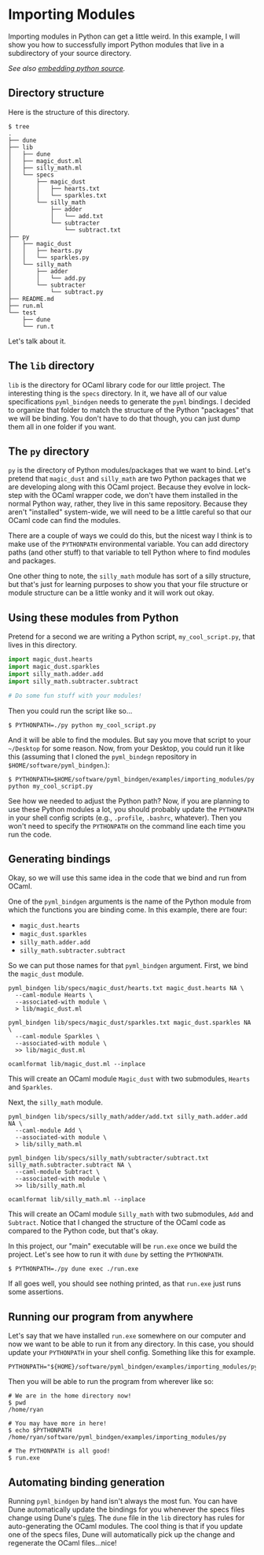 # Importing Modules

Importing modules in Python can get a little weird. In this example, I will show you how to successfully import Python modules that live in a subdirectory of your source directory.

_See also [embedding python source](https://github.com/mooreryan/ocaml_python_bindgen/tree/main/examples/embedding_python_source)._

## Directory structure

Here is the structure of this directory.

```
$ tree
.
├── dune
├── lib
│   ├── dune
│   ├── magic_dust.ml
│   ├── silly_math.ml
│   └── specs
│       ├── magic_dust
│       │   ├── hearts.txt
│       │   └── sparkles.txt
│       └── silly_math
│           ├── adder
│           │   └── add.txt
│           └── subtracter
│               └── subtract.txt
├── py
│   ├── magic_dust
│   │   ├── hearts.py
│   │   └── sparkles.py
│   └── silly_math
│       ├── adder
│       │   └── add.py
│       └── subtracter
│           └── subtract.py
├── README.md
├── run.ml
└── test
    ├── dune
    └── run.t
```

Let's talk about it.

## The `lib` directory

`lib` is the directory for OCaml library code for our little project. The interesting thing is the `specs` directory. In it, we have all of our value specifications `pyml_bindgen` needs to generate the `pyml` bindings. I decided to organize that folder to match the structure of the Python "packages" that we will be binding. You don't have to do that though, you can just dump them all in one folder if you want.

## The `py` directory

`py` is the directory of Python modules/packages that we want to bind. Let's pretend that `magic_dust` and `silly_math` are two Python packages that we are developing along with this OCaml project. Because they evolve in lock-step with the OCaml wrapper code, we don't have them installed in the normal Python way, rather, they live in this same repository. Because they aren't "installed" system-wide, we will need to be a little careful so that our OCaml code can find the modules.

There are a couple of ways we could do this, but the nicest way I think is to make use of the `PYTHONPATH` environmental variable. You can add directory paths (and other stuff) to that variable to tell Python where to find modules and packages.

One other thing to note, the `silly_math` module has sort of a silly structure, but that's just for learning purposes to show you that your file structure or module structure can be a little wonky and it will work out okay.

## Using these modules from Python

Pretend for a second we are writing a Python script, `my_cool_script.py`, that lives in this directory.

```python
import magic_dust.hearts
import magic_dust.sparkles
import silly_math.adder.add
import silly_math.subtracter.subtract

# Do some fun stuff with your modules!
```

Then you could run the script like so...

```
$ PYTHONPATH=./py python my_cool_script.py
```

And it will be able to find the modules. But say you move that script to your `~/Desktop` for some reason. Now, from your Desktop, you could run it like this (assuming that I cloned the `pyml_bindegn` repository in `$HOME/software/pyml_bindgen`.):

```
$ PYTHONPATH=$HOME/software/pyml_bindgen/examples/importing_modules/py python my_cool_script.py
```

See how we needed to adjust the Python path? Now, if you are planning to use these Python modules a lot, you should probably update the `PYTHONPATH` in your shell config scripts (e.g., `.profile`, `.bashrc`, whatever). Then you won't need to specify the `PYTHONPATH` on the command line each time you run the code.

## Generating bindings

Okay, so we will use this same idea in the code that we bind and run from OCaml.

One of the `pyml_bindgen` arguments is the name of the Python module from which the functions you are binding come. In this example, there are four:

- `magic_dust.hearts`
- `magic_dust.sparkles`
- `silly_math.adder.add`
- `silly_math.subtracter.subtract`

So we can put those names for that `pyml_bindgen` argument. First, we bind the `magic_dust` module.

```
pyml_bindgen lib/specs/magic_dust/hearts.txt magic_dust.hearts NA \
  --caml-module Hearts \
  --associated-with module \
  > lib/magic_dust.ml

pyml_bindgen lib/specs/magic_dust/sparkles.txt magic_dust.sparkles NA \
  --caml-module Sparkles \
  --associated-with module \
  >> lib/magic_dust.ml

ocamlformat lib/magic_dust.ml --inplace
```

This will create an OCaml module `Magic_dust` with two submodules, `Hearts` and `Sparkles`.

Next, the `silly_math` module.

```
pyml_bindgen lib/specs/silly_math/adder/add.txt silly_math.adder.add NA \
  --caml-module Add \
  --associated-with module \
  > lib/silly_math.ml

pyml_bindgen lib/specs/silly_math/subtracter/subtract.txt silly_math.subtracter.subtract NA \
  --caml-module Subtract \
  --associated-with module \
  >> lib/silly_math.ml

ocamlformat lib/silly_math.ml --inplace
```

This will create an OCaml module `Silly_math` with two submodules, `Add` and `Subtract`. Notice that I changed the structure of the OCaml code as compared to the Python code, but that's okay.

In this project, our "main" executable will be `run.exe` once we build the project. Let's see how to run it with `dune` by setting the `PYTHONPATH`.

```
$ PYTHONPATH=./py dune exec ./run.exe
```

If all goes well, you should see nothing printed, as that `run.exe` just runs some assertions.

## Running our program from anywhere

Let's say that we have installed `run.exe` somewhere on our computer and now we want to be able to run it from any directory. In this case, you should update your `PYTHONPATH` in your shell config. Something like this for example.

```
PYTHONPATH="${HOME}/software/pyml_bindgen/examples/importing_modules/py:${PYTHONPATH}"
```

Then you will be able to run the program from wherever like so:

```
# We are in the home directory now!
$ pwd
/home/ryan

# You may have more in here!
$ echo $PYTHONPATH
/home/ryan/software/pyml_bindgen/examples/importing_modules/py

# The PYTHONPATH is all good!
$ run.exe
```

## Automating binding generation

Running `pyml_bindgen` by hand isn't always the most fun. You can have Dune automatically update the bindings for you whenever the specs files change using Dune's [rules](https://dune.readthedocs.io/en/stable/dune-files.html#rule). The `dune` file in the `lib` directory has rules for auto-generating the OCaml modules. The cool thing is that if you update one of the specs files, Dune will automatically pick up the change and regenerate the OCaml files...nice!
